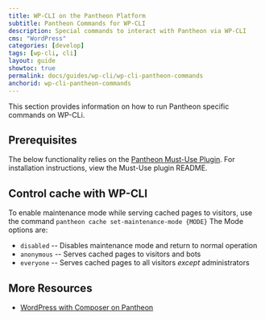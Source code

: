 ```yaml
---
title: WP-CLI on the Pantheon Platform
subtitle: Pantheon Commands for WP-CLI
description: Special commands to interact with Pantheon via WP-CLI
cms: "WordPress"
categories: [develop]
tags: [wp-cli, cli]
layout: guide
showtoc: true
permalink: docs/guides/wp-cli/wp-cli-pantheon-commands
anchorid: wp-cli-pantheon-commands
---
```


This section provides information on how to run Pantheon specific commands on WP-CLi.

## Prerequisites

The below functionality relies on the [Pantheon Must-Use Plugin](https://github.com/pantheon-systems/pantheon-mu-plugin). 
For installation instructions, view the Must-Use plugin README.  

## Control cache with WP-CLI

To enable maintenance mode while serving cached pages to visitors, use the command `pantheon cache set-maintenance-mode {MODE}`
The Mode options are: 
* `disabled` -- Disables maintenance mode and return to normal operation
* `anonymous` -- Serves cached pages to visitors and bots
* `everyone` -- Serves cached pages to all visitors _except_ administrators

## More Resources

- [WordPress with Composer on Pantheon](/guides/wordpress-composer)

